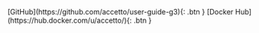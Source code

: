 <span class="fs-4">
[GitHub](https://github.com/accetto/user-guide-g3){: .btn }
[Docker Hub](https://hub.docker.com/u/accetto/){: .btn }
</span>
